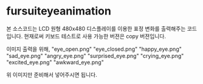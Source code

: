 # fursuiteyeanimation


본 소스코드는 LCD 원형 480x480 디스플레이를 이용한 표정 변화를 출력해주는 코드입니다.
현재로써 키보드 테스트로 사용 가능한 버젼은 copy 버젼입니다.

이미지 출력을 위해,
"eye_open.png"
"eye_closed.png"
"happy_eye.png"
"sad_eye.png"
"angry_eye.png"
"surprised_eye.png"
"crying_eye.png"
"excited_eye.png"
"awkward_eye.png" 

위 이미지만 준비해서 넣어주시면 됩니다.
